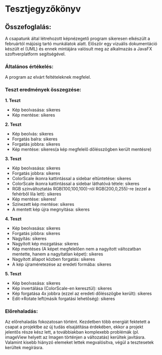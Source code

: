 # Tesztjegyzőkönyv

## Összefoglalás:
A csapatunk által létrehozott képnézegető program sikeresen elkészült a februártól májúsig tartó munkálatok alatt.
Először egy vizuális dokumentáció készült el (UML) és ennek mintájára valósult meg az alkalmazás a JavaFX szoftverplatform segítségével.

### Általános értékelés:
A program az elvárt feltételeknek megfelel.

### Teszt eredmények összegzése:

**1. Teszt** <br>
- Kép beolvasása: sikeres
- Kép mentése: sikeres

**2. Teszt** <br>
- Kép beolvás: sikeres
- Forgatás balra: sikeres
- Forgatás jobbra: sikeres
- Kép mentése: sikeres(a kép megfelelő dőlésszögben került mentésre)

**3. Teszt** <br>
- Kép beolvasása: sikeres
- Forgatás jobbra: sikeres
- ColorScale ikonra kattintással a sidebar eltüntetése: sikeres
- ColorScale ikonra kattintással a sidebar láthatóvá tétele: sikeres
- RGB színváltoztatás RGB(100,100,100)-ról RGB(200,0,255)-re (ezzel a fehérből lila lett): sikeres
- Kép mentése: sikeres!
- Színezett kép mentése: sikeres
- A mentett kép újra megnyitása: sikeres

**4. Teszt** <br>
- Kép beolvasása: sikeres
- Forgatás jobbra: sikeres
- Nagyítás: sikeres
- Nagyított kép mozgatása: sikeres
- Kép mentéses (A képet megfelelően nem a nagyított változatban mentette, hanem a nagyítatlan képet): sikeres
- Nagyított állapot közben forgatás: sikeres
- A kép újraméretezése az eredeti formába: sikeres

**5. Teszt** <br>
- Kép beolvasása: sikeres
- Kép invertálása (ColorScale-en keresztül): sikeres
- Kép forgatása 4x jobbra (ezzel az eredeti dőlésszögbe került): sikeres
- Edit->Rotate left(másik forgatási lehetőség): sikeres



### Előrehaladás:
    
Az előrehaladás fokozatosan történt. Kezdetben több energiát fektetett a csapat a projektbe az új tudás elsajátítása érdekében, ekkor a projekt jelentős része kész lett, 
a továbbiakban komplexebb problémák (pl. imageView helyett az Imagen történjen a változatás) kerültek javításra. Valamint kisebb hiányzó elemeket lettek megvalósítva, végül a tesztesetek kerültek megírásra.

    
